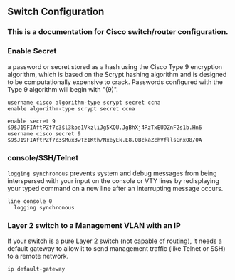 ## Switch Configuration
### This is a documentation for Cisco switch/router configuration.

### Enable Secret

a password or secret stored as a hash using the Cisco Type 9 encryption algorithm, which is based on the Scrypt hashing algorithm and is designed to be computationally expensive to crack. Passwords configured with the Type 9 algorithm will begin with "\(9\)". 

```
username cisco algorithm-type scrypt secret ccna
enable algorithm-type scrypt secret ccna

enable secret 9 $9$J19FIAftPZf7c3$l3koe1VkzliJg5KQU.JgBhXj4RzTxEUDZnF2s1b.Hn6
username cisco secret 9 $9$J19FIAftPZf7c3$Mux3wTz1Kth/NxeyEk.E8.QBckaZchVfllsGnxO8/0A
```

### console/SSH/Telnet

`logging synchronous` prevents system and debug messages from being interspersed with your input on the console or VTY lines by redisplaying your typed command on a new line after an interrupting message occurs.

```
line console 0
  logging synchronous
```

### Layer 2 switch to a Management VLAN with an IP

If your switch is a pure Layer 2 switch (not capable of routing), it needs a default gateway to allow it to send management traffic (like Telnet or SSH) to a remote network. 

```
ip default-gateway
```

